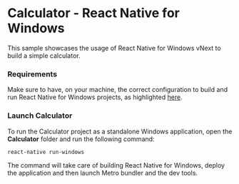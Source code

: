 # Calculator - React Native for Windows
This sample showcases the usage of React Native for Windows vNext to build a simple calculator.

### Requirements
Make sure to have, on your machine, the correct configuration to build and run React Native for Windows projects, as highlighted [here](https://github.com/microsoft/react-native-windows/blob/master/vnext/docs/GettingStarted.md).

### Launch Calculator
To run the Calculator project as a standalone Windows application, open the **Calculator** folder and run the following command:

```powershell
react-native run-windows
```

The command will take care of building React Native for Windows, deploy the application and then launch Metro bundler and the dev tools.
